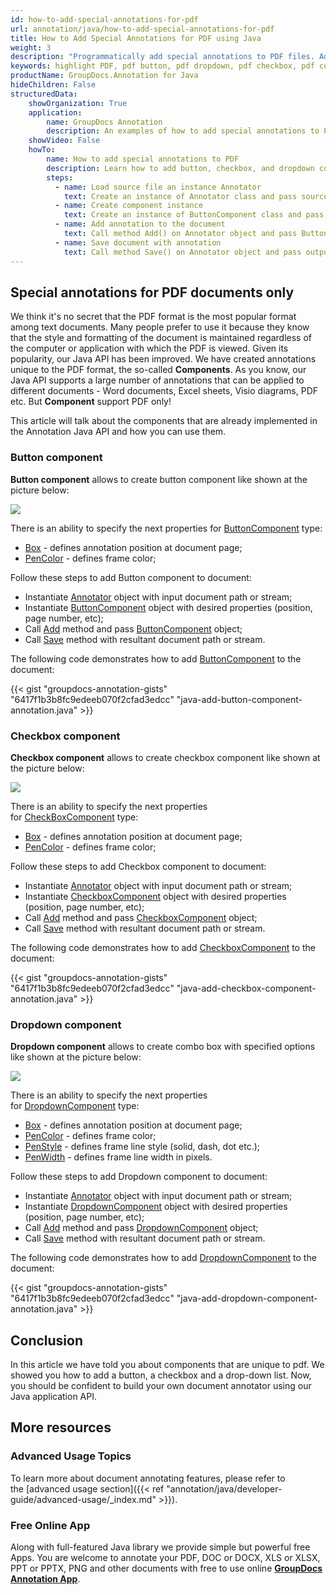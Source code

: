 ```yaml
---
id: how-to-add-special-annotations-for-pdf
url: annotation/java/how-to-add-special-annotations-for-pdf
title: How to Add Special Annotations for PDF using Java
weight: 3
description: "Programmatically add special annotations to PDF files. Add button, checkbox, dropdown to PDF using Java API."
keywords: highlight PDF, pdf button, pdf dropdown, pdf checkbox, pdf component, annotate pdf
productName: GroupDocs.Annotation for Java
hideChildren: False
structuredData:
    showOrganization: True
    application:    
        name: GroupDocs Annotation
        description: An examples of how to add special annotations to PDF documents using Java API.
    showVideo: False
    howTo:
        name: How to add special annotations to PDF
        description: Learn how to add button, checkbox, and dropdown components to the PDF document
        steps:
          - name: Load source file an instance Annotator
            text: Create an instance of Annotator class and pass source file path as a constructor parameter. You may specify absolute or relative file path as per your requirements. 
          - name: Create component instance
            text: Create an instance of ButtonComponent class and pass parameters.
          - name: Add annotation to the document
            text: Call method Add() on Annotator object and pass ButtonComponent instance there.
          - name: Save document with annotation
            text: Call method Save() on Annotator object and pass output file destination there.
---
```


## Special annotations for PDF documents only

We think it's no secret that the PDF format is the most popular format among text documents. Many people prefer to use it because they know that the style and formatting of the document is maintained regardless of the computer or application with which the PDF is viewed. Given its popularity, our Java API has been improved. We have created annotations unique to the PDF format, the so-called **Components**. As you know, our Java API supports a large number of annotations that can be applied to different documents - Word documents, Excel sheets, Visio diagrams, PDF etc. But **Component** support PDF only! 


This article will talk about the components that are already implemented in the Annotation Java API and how you can use them.


### Button component 

**Button component** allows to create button component like shown at the picture below: 

![](annotation/net/images/add-button-component.png)

There is an ability to specify the next properties for [ButtonComponent](https://apireference.groupdocs.com/java/annotation/groupdocs.annotation.models.formatspecificcomponents.pdf/buttoncomponent) type:

*   [Box](https://apireference.groupdocs.com/annotation/java/groupdocs.annotation.models.formatspecificcomponents.pdf/buttoncomponent/properties/box) - defines annotation position at document page;
*   [PenColor](https://apireference.groupdocs.com/annotation/java/groupdocs.annotation.models.formatspecificcomponents.pdf/buttoncomponent/properties/pencolor) - defines frame color;

Follow these steps to add Button component to document:

*   Instantiate [Annotator](https://apireference.groupdocs.com/java/annotation/groupdocs.annotation/annotator) object with input document path or stream;
*   Instantiate [ButtonComponent](https://apireference.groupdocs.com/java/annotation/groupdocs.annotation.models.formatspecificcomponents.pdf/buttoncomponent) object with desired properties (position, page number, etc);
*   Call [Add](https://apireference.groupdocs.com/java/annotation/groupdocs.annotation/annotator/methods/add) method and pass [ButtonComponent](https://apireference.groupdocs.com/java/annotation/groupdocs.annotation.models.formatspecificcomponents.pdf/buttoncomponent) object;
*   Call [Save](https://apireference.groupdocs.com/java/annotation/groupdocs.annotation/annotator/methods/save/index) method with resultant document path or stream.

The following code demonstrates how to add [ButtonComponent](https://apireference.groupdocs.com/java/annotation/groupdocs.annotation.models.formatspecificcomponents.pdf/cropdowncomponent) to the document:

{{< gist "groupdocs-annotation-gists" "6417f1b3b8fc9edeeb070f2cfad3edcc" "java-add-button-component-annotation.java" >}}

### Checkbox component
**Checkbox component** allows to create checkbox component like shown at the picture below: 

![](annotation/net/images/add-checkbox-component.png)

There is an ability to specify the next properties for [CheckBoxComponent](https://apireference.groupdocs.com/java/annotation/groupdocs.annotation.models.formatspecificcomponents.pdf/checkboxcomponent) type:

*   [Box](https://apireference.groupdocs.com/annotation/java/groupdocs.annotation.models.formatspecificcomponents.pdf/checkboxcomponent/properties/box) - defines annotation position at document page;
*   [PenColor](https://apireference.groupdocs.com/annotation/java/groupdocs.annotation.models.formatspecificcomponents.pdf/checkboxcomponent/properties/pencolor) - defines frame color;

Follow these steps to add Checkbox component to document:

*   Instantiate [Annotator](https://apireference.groupdocs.com/java/annotation/groupdocs.annotation/annotator) object with input document path or stream;
*   Instantiate [CheckboxComponent](https://apireference.groupdocs.com/java/annotation/groupdocs.annotation.models.formatspecificcomponents.pdf/checkboxcomponent) object with desired properties (position, page number, etc);
*   Call [Add](https://apireference.groupdocs.com/java/annotation/groupdocs.annotation/annotator/methods/add) method and pass [CheckboxComponent](https://apireference.groupdocs.com/java/annotation/groupdocs.annotation.models.formatspecificcomponents.pdf/checkboxcomponent) object;
*   Call [Save](https://apireference.groupdocs.com/java/annotation/groupdocs.annotation/annotator/methods/save/index) method with resultant document path or stream.

The following code demonstrates how to add [CheckboxComponent](https://apireference.groupdocs.com/java/annotation/groupdocs.annotation.models.formatspecificcomponents.pdf/cropdowncomponent) to the document:

{{< gist "groupdocs-annotation-gists" "6417f1b3b8fc9edeeb070f2cfad3edcc" "java-add-checkbox-component-annotation.java" >}}

### Dropdown component 

**Dropdown component** allows to create combo box with specified options like shown at the picture below: 

![](annotation/net/images/add-dropdown-component.png)

There is an ability to specify the next properties for [DropdownComponent](https://apireference.groupdocs.com/java/annotation/groupdocs.annotation.models.formatspecificcomponents.pdf/dropdowncomponent) type:

*   [Box](https://apireference.groupdocs.com/annotation/java/groupdocs.annotation.models.formatspecificcomponents.pdf/dropdowncomponent/properties/box) - defines annotation position at document page;
*   [PenColor](https://apireference.groupdocs.com/annotation/java/groupdocs.annotation.models.formatspecificcomponents.pdf/dropdowncomponent/properties/pencolor) - defines frame color;
*   [PenStyle](https://apireference.groupdocs.com/annotation/java/groupdocs.annotation.models.formatspecificcomponents.pdf/dropdowncomponent/properties/penstyle) - defines frame line style (solid, dash, dot etc.);
*   [PenWidth](https://apireference.groupdocs.com/annotation/java/groupdocs.annotation.models.formatspecificcomponents.pdf/dropdowncomponent/properties/penwidth) - defines frame line width in pixels.

Follow these steps to add Dropdown component to document:

*   Instantiate [Annotator](https://apireference.groupdocs.com/java/annotation/groupdocs.annotation/annotator) object with input document path or stream;
*   Instantiate [DropdownComponent](https://apireference.groupdocs.com/java/annotation/groupdocs.annotation.models.formatspecificcomponents.pdf/dropdowncomponent) object with desired properties (position, page number, etc);
*   Call [Add](https://apireference.groupdocs.com/java/annotation/groupdocs.annotation/annotator/methods/add) method and pass [DropdownComponent](https://apireference.groupdocs.com/java/annotation/groupdocs.annotation.models.formatspecificcomponents.pdf/dropdowncomponent) object;
*   Call [Save](https://apireference.groupdocs.com/java/annotation/groupdocs.annotation/annotator/methods/save/index) method with resultant document path or stream.

The following code demonstrates how to add [DropdownComponent](https://apireference.groupdocs.com/java/annotation/groupdocs.annotation.models.formatspecificcomponents.pdf/dropdowncomponent) to the document:

{{< gist "groupdocs-annotation-gists" "6417f1b3b8fc9edeeb070f2cfad3edcc" "java-add-dropdown-component-annotation.java" >}}

## Conclusion

In this article we have told you about components that are unique to pdf. We showed you how to add a button, a checkbox and a drop-down list. Now, you should be confident to build your own document annotator using our Java application API. 

## More resources
### Advanced Usage Topics
To learn more about document annotating features, please refer to the [advanced usage section]({{< ref "annotation/java/developer-guide/advanced-usage/_index.md" >}}).
    

### Free Online App
Along with full-featured Java library we provide simple but powerful free Apps.
You are welcome to annotate your PDF, DOC or DOCX, XLS or XLSX, PPT or PPTX, PNG and other documents with free to use online **[GroupDocs Annotation App](https://products.groupdocs.app/annotation)**.
